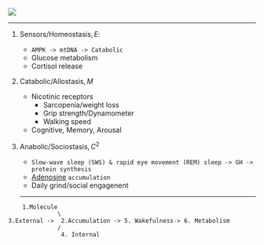 ![](https://www.nobelprize.org/uploads/2018/06/press-figure2a.jpg)

   ---
   
1. $\text{Sensors/Homeostasis},E$:
   - `AMPK -> mtDNA -> Catabolic`
   - Glucose metabolism
   - Cortisol release
     
3. $\text{Catabolic/Allostasis},M$
   - Nicotinic receptors 
      - Sarcopenia/weight loss
      - Grip strength/Dynamometer
      - Walking speed
   - Cognitive, Memory, Arousal
     
4. $\text{Anabolic/Sociostasis},C^2$
   - `Slow-wave sleep (SWS) & rapid eye movement (REM) sleep -> GH -> protein synthesis`
   - [Adenosine](https://www.nobelprize.org/prizes/medicine/2017/press-release/) `accumulation`
   - Daily grind/social engagenent

   ---
   
```
    1.Molecule 
              \
3.External ->  2.Accumulation -> 5. Wakefulness-> 6. Metabolism
              /
               4. Internal

```
